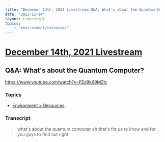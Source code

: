 ```yaml
---
title: "December 14th, 2021 Livestream Q&A: What's about the Quantum Computer?"
date: "2021-12-14"
layout: transcript
topics:
    - "environment/resources"
---
```

# [December 14th, 2021 Livestream](../2021-12-14.md)
## Q&A: What's about the Quantum Computer?
https://www.youtube.com/watch?v=FEd9k69MZlc

### Topics
* [Environment > Resources](../topics/environment/resources.md)

### Transcript

> what's about the quantum computer oh that's for us to know and for you guys to find out right
